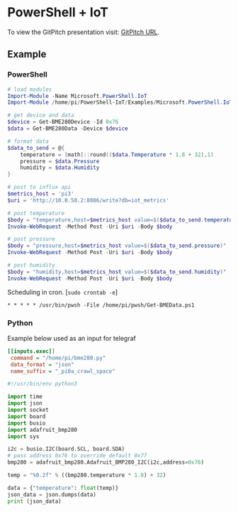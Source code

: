 # PowerShell + IoT

To view the GitPitch presentation visit: [GitPitch URL](https://gitpitch.com/DenverPowershellers/MeetingNotes/iot?p=04.01.19-PowerShell%2BIoT#/1).

## Example


### PowerShell
```powershell
# load modules
Import-Module -Name Microsoft.PowerShell.IoT
Import-Module /home/pi/PowerShell-IoT/Examples/Microsoft.PowerShell.IoT.BME280

# get device and data
$device = Get-BME280Device -Id 0x76
$data = Get-BME280Data -Device $device

# format data
$data_to_send = @{
    temperature = [math]::round(($data.Temperature * 1.8 + 32),1)
    pressure = $data.Pressure
    humidity = $data.Humidity
}

# post to influx api
$metrics_host = 'pi3'
$uri = 'http://10.0.50.2:8086/write?db=iot_metrics'

# post temperature
$body = "temperature,host=$metrics_host value=$($data_to_send.temperature)"
Invoke-WebRequest -Method Post -Uri $uri -Body $body

# post pressure
$body = "pressure,host=$metrics_host value=$($data_to_send.pressure)"
Invoke-WebRequest -Method Post -Uri $uri -Body $body

# post humidity
$body = "humidity,host=$metrics_host value=$($data_to_send.humidity)"
Invoke-WebRequest -Method Post -Uri $uri -Body $body
```

Scheduling in cron.
[`sudo crontab -e`]
```
* * * * * /usr/bin/pwsh -File /home/pi/pwsh/Get-BMEData.ps1
```

### Python
Example below used as an input for telegraf

```ini
[[inputs.exec]]
 command = "/home/pi/bme280.py"
 data_format = "json"
 name_suffix = "_pi0a_crawl_space"
```

```python
#!/usr/bin/env python3

import time
import json
import socket
import board
import busio
import adafruit_bmp280
import sys

i2c = busio.I2C(board.SCL, board.SDA)
# pass address 0x76 to override default 0x77
bmp280 = adafruit_bmp280.Adafruit_BMP280_I2C(i2c,address=0x76)

temp = "%0.2f" % ((bmp280.temperature * 1.8) + 32)

data = {"temperature": float(temp)}
json_data = json.dumps(data)
print (json_data)
```